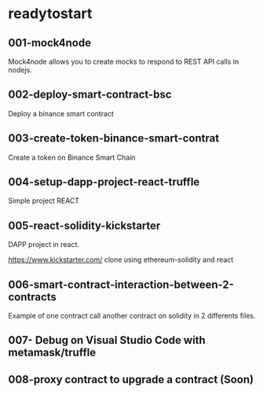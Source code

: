 # readytostart

## 001-mock4node
Mock4node allows you to create mocks to respond to REST API calls in nodejs.

## 002-deploy-smart-contract-bsc
Deploy a binance smart contract

## 003-create-token-binance-smart-contrat

Create a token on Binance Smart Chain

## 004-setup-dapp-project-react-truffle
Simple project REACT

## 005-react-solidity-kickstarter
DAPP project in react. 

https://www.kickstarter.com/ clone using ethereum-solidity and react

## 006-smart-contract-interaction-between-2-contracts
Example of one contract call another contract on solidity in 2 differents files.

## 007- Debug on Visual Studio Code with metamask/truffle


## 008-proxy contract to upgrade a contract (Soon)

##

